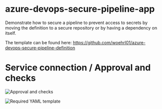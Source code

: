 # azure-devops-secure-pipeline-app

Demonstrate how to secure a pipeline to prevent access to secrets by moving the definition to a secure repository or by having a dependency on itself.

The template can be found here: https://github.com/woehrl01/azure-devops-secure-pipeline-definition


# Service connection / Approval and checks

![Approval and checks](https://github.com/woehrl01/azure-devops-secure-pipeline-app/raw/master/image.png)

![Required YAML template](https://github.com/woehrl01/azure-devops-secure-pipeline-app/raw/master/template.png)

